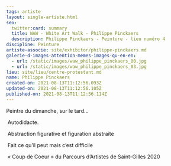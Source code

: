 ```yaml
---
tags: artiste
layout: single-artiste.html
seo:
  twitter:card: summary
  title: WAW - White Art Walk - Philippe Pinckaers
  description: Philippe Pinckaers - Peinture - lieu numéro 4
discipline: Peinture
artiste-associe: site/exhibitor/philippe-pinckaers.md
galerie-d-images-attention-memes-images-qu-en-en:
  - url: /static/images/waw_philippe_pinckaers_00.jpg
  - url: /static/images/waw_philippe_pinckaers_03.jpg
lieu: site/lieu/centre-protestant.md
name: Philippe Pinckaers
created-on: 2021-08-13T11:12:56.093Z
updated-on: 2021-08-13T11:12:56.105Z
published-on: 2021-08-13T11:12:56.114Z
---
```

<!--StartFragment-->

Peintre du dimanche, sur le tard…

 Autodidacte.

 Abstraction figurative et figuration abstraite

 Fait ce qu’il peut mais c’est difficile

 « Coup de Coeur » du Parcours d’Artistes de Saint-Gilles 2020



<!--EndFragment-->